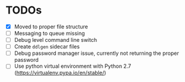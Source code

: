 # TODOs

- [x] Moved to proper file structure
- [ ] Messaging to queue missing
- [ ] Debug level command line switch
- [ ] Create `ddlgen` sidecar files
- [ ] Debug password manager issue, currently not returning the proper password
- [ ] Use python virtual environment with Python 2.7 (https://virtualenv.pypa.io/en/stable/)
